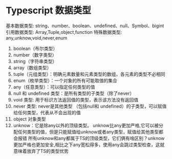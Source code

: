 # Typescript 数据类型

基本数据类型: string、number、boolean、undefined、null、Symbol、bigint
引用数据类型: Array,Tuple,object,function
特殊数据类型:  any,unknow,void,never,enum

1. boolean（布尔类型）
2. number（数字类型）
3. string（字符串类型）
4. array（数组类型）
5. tuple（元组类型）：明确元素数量和元素类型的数组，各元素的类型不必相同
6. enum（枚举类型）：一个对象的所有可能取值的集合
7. any（任意类型）：可以指定任何类型的值
8. null 和 undefined 类型：是所有类型的子类型（除了never）
9. void 类型: 用于标识方法返回值的类型，表示该方法没有返回值
10. never 类型: never是其他类型 （包括null和 undefined）的子类型，可以赋值给任何类型，代表从不会出现的值
11. object 对象类型
12. unknow：它是除any以外的顶级类型。
unknow比any更加严格,它可以被分配任何类型的值，但是只能赋值给unknow或者any类型，赋值给其他类型都会报错
所有unknow和any都属于TS的顶级类型，它们俩有啥区别？unknow更加严格也更加安全,相比之下any宽松得多，使用any会跳过类型检查，这就意味着放弃了TS的类型优势

